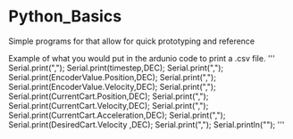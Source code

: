 # Python_Basics
Simple programs for that allow for quick prototyping and reference

Example of what you would put in the ardunio code to print a .csv file. 
    '''
    Serial.print(",");
    Serial.print(timestep,DEC);
    Serial.print(",");
    Serial.print(EncoderValue.Position,DEC);
    Serial.print(",");
    Serial.print(EncoderValue.Velocity,DEC);
    Serial.print(",");
    Serial.print(CurrentCart.Position,DEC);
    Serial.print(",");
    Serial.print(CurrentCart.Velocity,DEC);
    Serial.print(",");
    Serial.print(CurrentCart.Acceleration,DEC);
    Serial.print(",");
    Serial.print(DesiredCart.Velocity ,DEC);
    Serial.print(",");
    Serial.println("");
    '''
